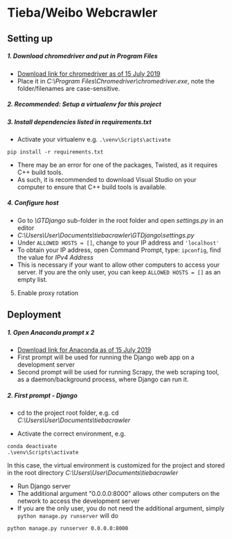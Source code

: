 # Tieba/Weibo Webcrawler

## Setting up

##### 1. Download chromedriver and put in Program Files

- [Download link for chromedriver as of 15 July 2019](http://chromedriver.chromium.org/downloads)
- Place it in _C:\Program Files\Chromedriver\chromedriver.exe_, note the folder/filenames are case-sensitive.


##### 2. _Recommended:_ Setup a virtualenv for this project


##### 3. Install dependencies listed in requirements.txt

- Activate your virtualenv e.g. `.\venv\Scripts\activate`

```
pip install -r requirements.txt
```

- There may be an error for one of the packages, Twisted, as it requires C++ build tools.
- As such, it is recommended to download Visual Studio on your computer to ensure that C++ build tools is available.


##### 4. Configure host

- Go to _\GTDjango_ sub-folder in the root folder and open _settings.py_ in an editor
- _C:\Users\User\Documents\tiebacrawler\GTDjango\settings.py_
- Under `ALLOWED HOSTS = []`, change to your IP address and `'localhost'`
- To obtain your IP address, open Command Prompt, type: `ipconfig`, find the value for _IPv4 Address_
- This is necessary if your want to allow other computers to access your server. If you are the only user, you can keep `ALLOWED HOSTS = []` as an empty list.

5. Enable proxy rotation


## Deployment


##### 1. Open Anaconda prompt x 2

- [Download link for Anaconda as of 15 July 2019](https://www.anaconda.com/distribution/)
- First prompt will be used for running the Django web app on a development server
- Second prompt will be used for running Scrapy, the web scraping tool, as a daemon/background process, where Django can run it.


##### 2. First prompt - Django

- cd to the project root folder, e.g.
  cd _C:\Users\User\Documents\tiebacrawler_

- Activate the correct environment, e.g.

```
conda deactivate
.\venv\Scripts\activate
```

In this case, the virtual environment is customized for the project and stored in the root directory _C:\Users\User\Documents\tiebacrawler_

- Run Django server
- The additional argument "0.0.0.0:8000" allows other computers on the network to access the development server
- If you are the only user, you do not need the additional argument, simply `python manage.py runserver` will do

```
python manage.py runserver 0.0.0.0:8000
```
